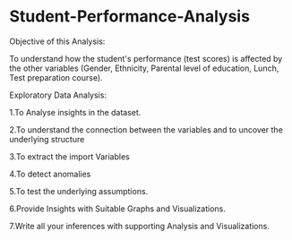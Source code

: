 # Student-Performance-Analysis

Objective of this Analysis:

To understand how the student's performance (test scores) is affected by the other variables (Gender, Ethnicity, Parental level of education, Lunch, Test preparation course).

Exploratory Data Analysis:

1.To Analyse insights in the dataset.

2.To understand the connection between the variables and to uncover the underlying structure

3.To extract the import Variables

4.To detect anomalies

5.To test the underlying assumptions.

6.Provide Insights with Suitable Graphs and Visualizations.

7.Write all your inferences with supporting Analysis and Visualizations.
